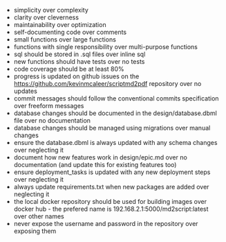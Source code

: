 - simplicity over complexity
- clarity over cleverness
- maintainability over optimization
- self-documenting code over comments
- small functions over large functions
- functions with single responsibility over multi-purpose functions
- sql should be stored in .sql files over inline sql
- new functions should have tests over no tests
- code coverage should be at least 80%
- progress is updated on github issues on the https://github.com/kevinmcaleer/scriptmd2pdf repository over no updates
- commit messages should follow the conventional commits specification over freeform messages
- database changes should be documented in the design/database.dbml file over no documentation
- database changes should be managed using migrations over manual changes
- ensure the database.dbml is always updated with any schema changes over neglecting it
- document how new features work in design/epic.md over no documentation (and update this for existing features too)
- ensure deployment_tasks is updated with any new deployment steps over neglecting it
- always update requirements.txt when new packages are added over neglecting it
- the local docker repository should be used for building images over docker hub - the prefered name is 192.168.2.1:5000/md2script:latest over other names
- never expose the username and password in the repository over exposing them